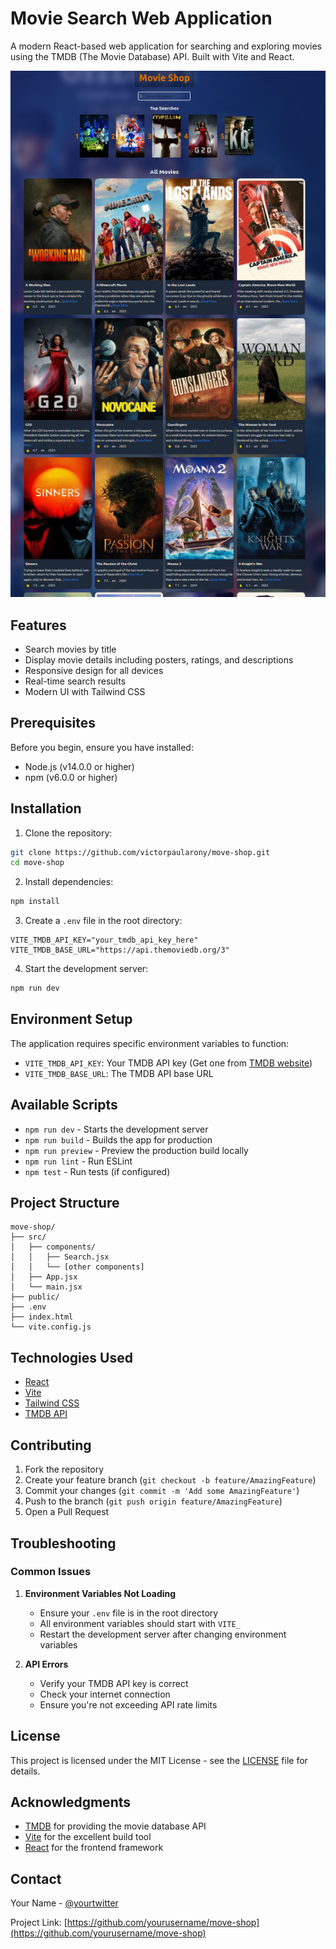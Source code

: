 # Movie Search Web Application

A modern React-based web application for searching and exploring movies using the TMDB (The Movie Database) API. Built with Vite and React.

![Movie Search App Screenshot](./public/movie-shop.png)

## Features

- Search movies by title
- Display movie details including posters, ratings, and descriptions
- Responsive design for all devices
- Real-time search results
- Modern UI with Tailwind CSS

## Prerequisites

Before you begin, ensure you have installed:
- Node.js (v14.0.0 or higher)
- npm (v6.0.0 or higher)

## Installation

1. Clone the repository:
```bash
git clone https://github.com/victorpaularony/move-shop.git
cd move-shop
```

2. Install dependencies:
```bash
npm install
```

3. Create a `.env` file in the root directory:
```plaintext
VITE_TMDB_API_KEY="your_tmdb_api_key_here"
VITE_TMDB_BASE_URL="https://api.themoviedb.org/3"
```

4. Start the development server:
```bash
npm run dev
```

## Environment Setup

The application requires specific environment variables to function:

- `VITE_TMDB_API_KEY`: Your TMDB API key (Get one from [TMDB website](https://www.themoviedb.org/documentation/api))
- `VITE_TMDB_BASE_URL`: The TMDB API base URL

## Available Scripts

- `npm run dev` - Starts the development server
- `npm run build` - Builds the app for production
- `npm run preview` - Preview the production build locally
- `npm run lint` - Run ESLint
- `npm test` - Run tests (if configured)

## Project Structure

```
move-shop/
├── src/
│   ├── components/
│   │   ├── Search.jsx
│   │   └── [other components]
│   ├── App.jsx
│   └── main.jsx
├── public/
├── .env
├── index.html
└── vite.config.js
```

## Technologies Used

- [React](https://reactjs.org/)
- [Vite](https://vitejs.dev/)
- [Tailwind CSS](https://tailwindcss.com/)
- [TMDB API](https://www.themoviedb.org/documentation/api)

## Contributing

1. Fork the repository
2. Create your feature branch (`git checkout -b feature/AmazingFeature`)
3. Commit your changes (`git commit -m 'Add some AmazingFeature'`)
4. Push to the branch (`git push origin feature/AmazingFeature`)
5. Open a Pull Request

## Troubleshooting

### Common Issues

1. **Environment Variables Not Loading**
   - Ensure your `.env` file is in the root directory
   - All environment variables should start with `VITE_`
   - Restart the development server after changing environment variables

2. **API Errors**
   - Verify your TMDB API key is correct
   - Check your internet connection
   - Ensure you're not exceeding API rate limits

## License

This project is licensed under the MIT License - see the [LICENSE](LICENSE) file for details.

## Acknowledgments

- [TMDB](https://www.themoviedb.org/) for providing the movie database API
- [Vite](https://vitejs.dev/) for the excellent build tool
- [React](https://reactjs.org/) for the frontend framework

## Contact

Your Name - [@yourtwitter](https://twitter.com/yourtwitter)

Project Link: [https://github.com/yourusername/move-shop](https://github.com/yourusername/move-shop)